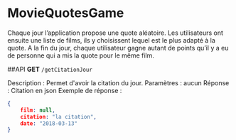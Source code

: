 # MovieQuotesGame

Chaque jour l’application propose une quote aléatoire. Les utilisateurs ont ensuite une liste de films, ils y choisissent lequel est le plus adapté à la quote. A la fin du jour, chaque utilisateur gagne autant de points qu’il y a eu de personne qui a mis la quote pour le même film.

##API
**GET** `/getCitationJour`

Description :
Permet d'avoir la citation du jour.
Paramètres : aucun
Réponse : Citation en json
Exemple de réponse :
```json
{
    film: null,
    citation: "la citation",
    date: "2018-03-13"
}
```